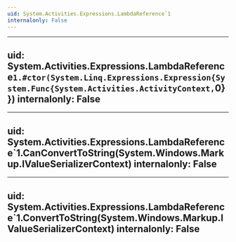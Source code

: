 ```yaml
---
uid: System.Activities.Expressions.LambdaReference`1
internalonly: False
---
```


---
uid: System.Activities.Expressions.LambdaReference`1.#ctor(System.Linq.Expressions.Expression{System.Func{System.Activities.ActivityContext,`0}})
internalonly: False
---

---
uid: System.Activities.Expressions.LambdaReference`1.CanConvertToString(System.Windows.Markup.IValueSerializerContext)
internalonly: False
---

---
uid: System.Activities.Expressions.LambdaReference`1.ConvertToString(System.Windows.Markup.IValueSerializerContext)
internalonly: False
---
